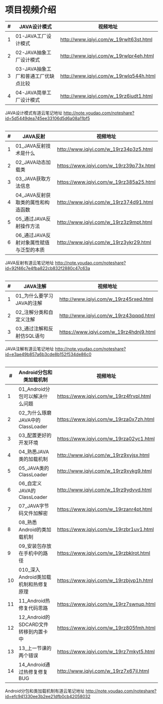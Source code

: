 项目视频介绍 
===========

|#|JAVA设计模式|视频地址|
|---|----|-----|
|1|01-JAVA工厂设计模式|http://www.iqiyi.com/w_19rwlt63st.html|
|2|02-JAVA抽象工厂设计模式|http://www.iqiyi.com/w_19rwlpr4eh.html|
|3|03-JAVA抽象工厂和普通工厂优缺点比较|http://www.iqiyi.com/w_19rwlq544h.html|
|4|04-JAVA简单工厂设计模式|http://www.iqiyi.com/w_19rz6iudt1.html|

JAVA设计模式有道云笔记地址
http://note.youdao.com/noteshare?id=5d5449dea745ee33106d5d6a08a11bf5
<br> <br> 


|#|JAVA反射|视频地址|
|---|----|-----|
|1|01_JAVA反射技术是什么|http://www.iqiyi.com/w_19rz34p3z5.html|
|2|02_JAVA动态加载类|https://www.iqiyi.com/w_19rz39p73x.html|
|3|03_JAVA获取方法信息|https://www.iqiyi.com/w_19rz385a25.html|
|4|04_JAVA反射获取类的属性和构造函数|http://www.iqiyi.com/w_19rz374d91.html|
|5|05_通过JAVA反射操作方法|http://www.iqiyi.com/w_19rz3z9mpt.html|
|6|06_通过JAVA反射对象属性赋值与泛型的本质|http://www.iqiyi.com/w_19rz3ykr29.html|


JAVA反射有道云笔记地址
http://note.youdao.com/noteshare?id=92f46c7e4fba822cb832f2880c47c63a
<br> <br> 


|#|JAVA注解|视频地址|
|---|----|-----|
|1|01_为什么要学习JAVA的注解|http://www.iqiyi.com/w_19rz45rxed.html|
|2|02_注解分类和自定义注解|http://www.iqiyi.com/w_19rz43qqqd.html|
|3|03_通过注解和反射仿SQL语句|https://www.iqiyi.com/w_19rz4hdnj9.html|

JAVA注解有道云笔记地址
http://note.youdao.com/noteshare?id=e3ae49b857a6b3cde8b152f534de86c0
<br> <br> 


|#|Android分包和类加载机制|视频地址|
|---|----|-----|
|1|01_Android分包可以解决什么问题|https://www.iqiyi.com/w_19rz4frvpl.html|
|2|02_为什么琢磨JAVA中的ClassLoader|https://www.iqiyi.com/w_19rza0x7zh.html|
|3|03_配置更好的开发环境|https://www.iqiyi.com/w_19rza02yc1.html|
|4|04_熟悉JAVA类的加载机制|http://www.iqiyi.com/w_19rz9xyjsx.html|
|5|05_JAVA类的ClassLoader|http://www.iqiyi.com/w_19rz9xykg9.html|
|6|06_自定义JAVA的ClassLoader|http://www.iqiyi.com/w_19rz9ydvvd.html|
|7|07_JAVA字节码文件加解密|https://www.iqiyi.com/w_19rzanr4pt.html|
|8|08_熟悉Android的类加载机制|https://www.iqiyi.com/w_19rzbr1uv1.html|
|9|09_安装包存放在手机中的路径|https://www.iqiyi.com/w_19rzbklrot.html|
|10|010_深入Android类加载机制和热修复原理|https://www.iqiyi.com/w_19rzbjvp1h.html|
|11|11_Android热修复代码思路|https://www.iqiyi.com/w_19rz7swnup.html|
|12|12_Android的SDCARD文件转移到内置卡中|https://www.iqiyi.com/w_19rz805fmh.html|
|13|13_上一节课的两个错误|https://www.iqiyi.com/w_19rz7mkyt5.html|
|14|14_Android通过热修复修复BUG|http://www.iqiyi.com/w_19rz7x67jl.html|


Android分包和类加载机制有道云笔记地址
http://note.youdao.com/noteshare?id=efc941330ee3b2ee21dfb0cb42058032
<br>   

